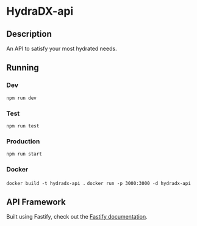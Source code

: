 # HydraDX-api
## Description
An API to satisfy your most hydrated needs.

## Running

### Dev
`npm run dev`

### Test
`npm run test`

### Production
`npm run start`

### Docker
`docker build -t hydradx-api .`
`docker run -p 3000:3000 -d hydradx-api`

## API Framework
Built using Fastify, check out the [Fastify documentation](https://www.fastify.io/docs/latest/).
